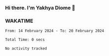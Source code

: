 ### Hi there. I'm Yakhya Diome 👋

### WAKATIME
<!--START_SECTION:waka-->

```txt
From: 14 February 2024 - To: 20 February 2024

Total Time: 0 secs

No activity tracked
```

<!--END_SECTION:waka-->

